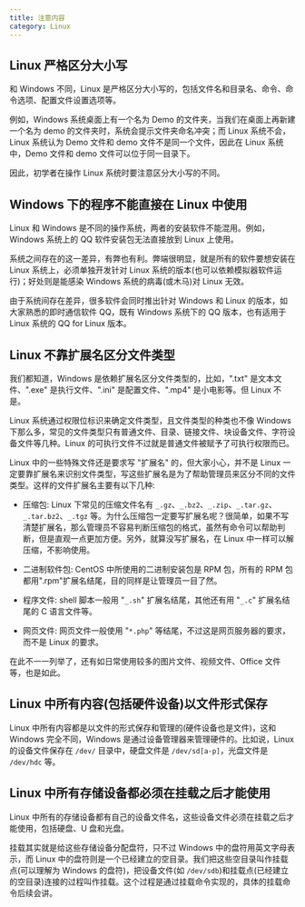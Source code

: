 ```yaml
---
title: 注意内容
category: Linux
---
```


## Linux 严格区分大小写

和 Windows 不同，Linux 是严格区分大小写的，包括文件名和目录名、命令、命令选项、配置文件设置选项等。

例如，Windows 系统桌面上有一个名为 Demo 的文件夹，当我们在桌面上再新建一个名为 demo 的文件夹时，系统会提示文件夹命名冲突；而 Linux 系统不会，Linux 系统认为 Demo 文件和 demo 文件不是同一个文件，因此在 Linux 系统中，Demo 文件和 demo 文件可以位于同一目录下。

因此，初学者在操作 Linux 系统时要注意区分大小写的不同。

## Windows 下的程序不能直接在 Linux 中使用

Linux 和 Windows 是不同的操作系统，两者的安装软件不能混用。例如，Windows 系统上的 QQ 软件安装包无法直接放到 Linux 上使用。

系统之间存在的这一差异，有弊也有利。弊端很明显，就是所有的软件要想安装在 Linux 系统上，必须单独开发针对 Linux 系统的版本(也可以依赖模拟器软件运行)；好处则是能感染 Windows 系统的病毒(或木马)对 Linux 无效。

由于系统间存在差异，很多软件会同时推出针对 Windows 和 Linux 的版本，如大家熟悉的即时通信软件 QQ，既有 Windows 系统下的 QQ 版本，也有适用于 Linux 系统的 QQ for Linux 版本。

## Linux 不靠扩展名区分文件类型

我们都知道，Windows 是依赖扩展名区分文件类型的，比如，".txt" 是文本文件、".exe" 是执行文件、".ini" 是配置文件、".mp4" 是小电影等。但 Linux 不是。

Linux 系统通过权限位标识来确定文件类型，且文件类型的种类也不像 Windows 下那么多，常见的文件类型只有普通文件、目录、链接文件、块设备文件、字符设备文件等几种。Linux 的可执行文件不过就是普通文件被赋予了可执行权限而已。

Linux 中的一些特殊文件还是要求写 "扩展名" 的，但大家小心，并不是 Linux 一定要靠扩展名来识别文件类型，写这些扩展名是为了帮助管理员来区分不同的文件类型。这样的文件扩展名主要有以下几种:

- 压缩包: Linux 下常见的压缩文件名有 `_.gz`、`_.bz2`、`_.zip`、`_.tar.gz`、`_.tar.bz2`、`_.tgz` 等。为什么压缩包一定要写扩展名呢？很简单，如果不写清楚扩展名，那么管理员不容易判断压缩包的格式，虽然有命令可以帮助判断，但是直观一点更加方便。另外，就算没写扩展名，在 Linux 中一样可以解压缩，不影响使用。

- 二进制软件包: CentOS 中所使用的二进制安装包是 RPM 包，所有的 RPM 包都用".rpm"扩展名结尾，目的同样是让管理员一目了然。

- 程序文件: shell 脚本一般用 "`_.sh`" 扩展名结尾，其他还有用 "`_.c`" 扩展名结尾的 C 语言文件等。

- 网页文件: 网页文件一般使用 "`*.php`" 等结尾，不过这是网页服务器的要求，而不是 Linux 的要求。

在此不一一列举了，还有如日常使用较多的图片文件、视频文件、Office 文件等，也是如此。

## Linux 中所有内容(包括硬件设备)以文件形式保存

Linux 中所有内容都是以文件的形式保存和管理的(硬件设备也是文件)，这和 Windows 完全不同，Windows 是通过设备管理器来管理硬件的。比如说，Linux 的设备文件保存在 `/dev/` 目录中，硬盘文件是 `/dev/sd[a-p]`，光盘文件是 `/dev/hdc` 等。

## Linux 中所有存储设备都必须在挂载之后才能使用

Linux 中所有的存储设备都有自己的设备文件名，这些设备文件必须在挂载之后才能使用，包括硬盘、U 盘和光盘。

挂载其实就是给这些存储设备分配盘符，只不过 Windows 中的盘符用英文字母表示，而 Linux 中的盘符则是一个已经建立的空目录。我们把这些空目录叫作挂载点(可以理解为 Windows 的盘符)，把设备文件(如 `/dev/sdb`)和挂载点(已经建立的空目录)连接的过程叫作挂载。这个过程是通过挂载命令实现的，具体的挂载命令后续会讲。
